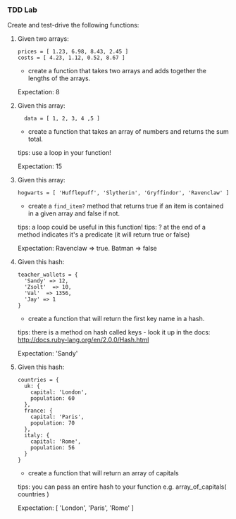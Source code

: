### TDD Lab

Create and test-drive the following functions:

1. Given two arrays:
    ```
    prices = [ 1.23, 6.98, 8.43, 2.45 ]
    costs = [ 4.23, 1.12, 0.52, 8.67 ]
    ```
    - create a function that takes two arrays and adds together the lengths of the arrays.

    Expectation: 8

2. Given this array:
    ```
      data = [ 1, 2, 3, 4 ,5 ]
    ```
    - create a function that takes an array of numbers and returns the sum total.

    tips: use a loop in your function!

    Expectation: 15

3. Given this array:
    ```
    hogwarts = [ 'Hufflepuff', 'Slytherin', 'Gryffindor', 'Ravenclaw' ]
    ```

    - create a ```find_item?``` method that returns true if an item is contained in a given array and false if not.

    tips: a loop could be useful in this function!
    tips: ? at the end of a method indicates it's a predicate (it will return true or false)

    Expectation: Ravenclaw => true. Batman => false

4. Given this hash:
    ```
    teacher_wallets = {
      'Sandy' => 12,
      'Zsolt'  => 10,
      'Val'  => 1356,
      'Jay' => 1
    }
    ```
    - create a function that will return the first key name in a hash.

    tips: there is a method on hash called keys - look it up in the docs: http://docs.ruby-lang.org/en/2.0.0/Hash.html

    Expectation: 'Sandy'

5. Given this hash:
    ```
    countries = {
      uk: {
        capital: 'London',
        population: 60
      },
      france: {
        capital: 'Paris',
        population: 70
      },
      italy: {
        capital: 'Rome',
        population: 56
      }
    }
    ```
    - create a function that will return an array of capitals

    tips: you can pass an entire hash to your function e.g. array_of_capitals( countries )

    Expectation: [ 'London', 'Paris', 'Rome' ]

